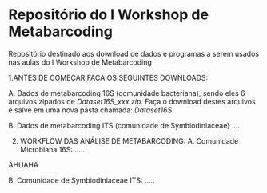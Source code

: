 # Repositório do I Workshop de Metabarcoding
Repositório destinado aos download de dados e programas a serem usados nas aulas do I Workshop de Metabarcoding

1.ANTES DE COMEÇAR FAÇA OS SEGUINTES DOWNLOADS:

  A. Dados de metabarcoding 16S (comunidade bacteriana), sendo eles 6 arquivos zipados de *Dataset16S_xxx.zip*. Faça o download destes arquivos e salve em uma nova pasta chamada: *Dataset16S* 
  
B. Dados de metabarcoding ITS (comunidade de Symbiodiniaceae) ....

2. WORKFLOW DAS ANÁLISE DE METABARCODING:
  A. Comunidade Microbiana 16S: .....
  
AHUAHA


B. Comunidade de Symbiodiniaceae ITS: .....

